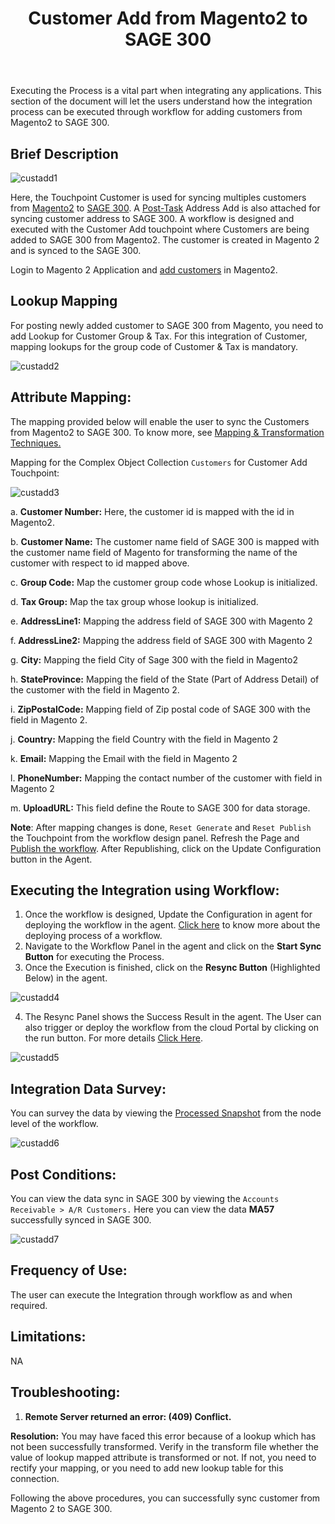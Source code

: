 ﻿---
title: "Customer Add from Magento2 to SAGE 300"
toc: true
tag: developers
category: "Integration"
menus: 
    sagemagentointegration:
        title: "Customer Add"
        icon: fa fa-wpexplorer
        identifier: sage300magecustomeradd
---

Executing the Process is a vital part when integrating any applications. This section of the document will let the users understand how the integration process can be executed through workflow for adding customers from Magento2 to SAGE  300.

## Brief Description

![custadd1](\staticfiles\integration\Sage300-Magento\custadd1.png)

Here, the Touchpoint Customer is used for syncing multiples customers from [Magento2](/connectors/Magento2/) to [SAGE 300](/connectors/sage300/). A [Post-Task](/transformation/handling-dependent-data/) Address Add is also attached for syncing customer address to SAGE 300. A workflow is designed and executed with the Customer Add touchpoint where Customers are being added to SAGE 300 from Magento2. The customer is created in Magento 2 and is synced to the SAGE 300.

Login to Magento 2 Application and [add customers](https://docs.magento.com/m2/ce/user_guide/customers/account-create.html) in Magento2.

## Lookup Mapping 

For posting newly added customer to SAGE 300 from Magento, you need to add Lookup for Customer Group & Tax. For this integration of Customer, mapping lookups for the group code of Customer & Tax is mandatory.

![custadd2](\staticfiles\integration\Sage300-Magento\custadd2.png)

## Attribute Mapping: 

The mapping provided below will enable the user to sync the Customers from Magento2 to SAGE 300. To know more, see [Mapping & Transformation Techniques.](/transformation/overview-usecase/)

Mapping for the Complex Object Collection `Customers` for Customer Add Touchpoint:

![custadd3](\staticfiles\integration\Sage300-Magento\custadd3.png)

a.	**Customer Number:** Here, the customer id is mapped with the id in Magento2.

b.	**Customer Name:** The customer name field of SAGE 300 is mapped with the customer name field of Magento for transforming the name of the customer with respect to id mapped above.

c.	**Group Code:** Map the customer group code whose Lookup is initialized.

d.	**Tax Group:** Map the tax group whose lookup is initialized.

e.	**AddressLine1:** Mapping the address field of SAGE 300 with Magento 2

f.	**AddressLine2:** Mapping the address field of SAGE 300 with Magento 2

g.	**City:** Mapping the field City of Sage 300 with the field in Magento2

h.	**StateProvince:** Mapping the field of the State (Part of Address Detail) of the customer with the field in Magento 2.

i.	**ZipPostalCode:**  Mapping field of Zip postal code of SAGE 300 with the field in Magento 2.

j.	**Country:** Mapping the field Country with the field in Magento 2

k.	**Email:** Mapping the Email with the field in Magento 2

l.	**PhoneNumber:** Mapping the contact number of the customer with field in Magento 2

m.	**UploadURL:** This field define the Route to SAGE 300 for data storage.


**Note**: After mapping changes is done, `Reset Generate` and `Reset Publish` the Touchpoint from the workflow design panel. Refresh the Page and [Publish the workflow](/workflow/deploying-and-executing/#publishing-a-workflow). After Republishing, click on the Update Configuration button in the Agent.

## Executing the Integration using Workflow:

1.	Once the workflow is designed, Update the Configuration in agent for deploying the workflow in the agent. [Click here](/workflow/deploying-and-executing/) to know more about the deploying process of a workflow.
2.	Navigate to the Workflow Panel in the agent and click on the **Start Sync Button** for executing the Process.
3.	Once the Execution is finished, click on the **Resync Button** (Highlighted Below) in the agent.

![custadd4](\staticfiles\integration\Sage300-Magento\custadd4.png)

4. The Resync Panel shows the Success Result in the agent. The User can also trigger or deploy the workflow from the cloud Portal by clicking on the run button. For more details [Click Here](/workflow/steps-to-create-your-first-workflow/#steps-to-workflow-creation).

![custadd5](\staticfiles\integration\Sage300-Magento\custadd5.png)

## Integration Data Survey:

You can survey the data by viewing the [Processed Snapshot](/workflow/list-of-snapshot/) from the node level of the workflow.

![custadd6](\staticfiles\integration\Sage300-Magento\custadd6.png)

## Post Conditions:
You can view the data sync in SAGE 300 by viewing the `Accounts Receivable > A/R Customers.`
Here you can view the data **MA57** successfully synced in SAGE 300.

![custadd7](\staticfiles\integration\Sage300-Magento\custadd7.png)

## Frequency of Use:

The user can execute the Integration through workflow as and when required. 

## Limitations:
NA

## Troubleshooting:

1.	**Remote Server returned an error: (409) Conflict.**

**Resolution:** You may have faced this error because of a lookup which has not been successfully transformed. Verify in the transform file whether the value of lookup mapped attribute is transformed or not. If not, you need to rectify your mapping, or you need to add new lookup table for this connection.

Following the above procedures, you can successfully sync customer from Magento 2 to SAGE 300.





